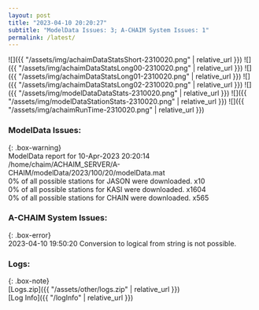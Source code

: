 ```yaml
---
layout: post
title: "2023-04-10 20:20:27"
subtitle: "ModelData Issues: 3; A-CHAIM System Issues: 1"
permalink: /latest/
---
```


![]({{ "/assets/img/achaimDataStatsShort-2310020.png" | relative_url }})
![]({{ "/assets/img/achaimDataStatsLong00-2310020.png" | relative_url }})
![]({{ "/assets/img/achaimDataStatsLong01-2310020.png" | relative_url }})
![]({{ "/assets/img/achaimDataStatsLong02-2310020.png" | relative_url }})
![]({{ "/assets/img/modelDataDataStats-2310020.png" | relative_url }})
![]({{ "/assets/img/modelDataStationStats-2310020.png" | relative_url }})
![]({{ "/assets/img/achaimRunTime-2310020.png" | relative_url }})


### ModelData Issues:  
  
{: .box-warning}  
 ModelData report for 10-Apr-2023 20:20:14   
 /home/chaim/ACHAIM_SERVER/A-CHAIM/modelData/2023/100/20/modelData.mat   
 0% of all possible stations for JASON were downloaded. x10   
 0% of all possible stations for KASI were downloaded. x1604   
 0% of all possible stations for CHAIN were downloaded. x565   
  
### A-CHAIM System Issues:  
  
{: .box-error}  
2023-04-10 19:50:20 Conversion to logical from string is not possible.  

### Logs:  
  
{: .box-note}  
[Logs.zip]({{ "/assets/other/logs.zip" | relative_url }})  
[Log Info]({{ "/logInfo" | relative_url }})  
